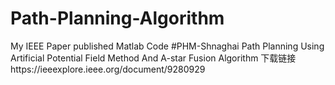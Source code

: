 # Path-Planning-Algorithm
My IEEE Paper published  Matlab Code
#PHM-Shnaghai
Path Planning Using Artificial Potential Field Method
And A-star Fusion Algorithm 下载链接https://ieeexplore.ieee.org/document/9280929
